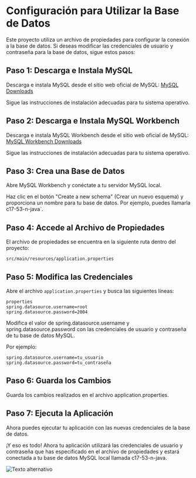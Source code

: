 # Configuración para Utilizar la Base de Datos

Este proyecto utiliza un archivo de propiedades para configurar la conexión a la base de datos. Si deseas modificar las credenciales de usuario y contraseña para la base de datos, sigue estos pasos:

## Paso 1: Descarga e Instala MySQL

Descarga e instala MySQL desde el sitio web oficial de MySQL: [MySQL Downloads](https://dev.mysql.com/downloads/)

Sigue las instrucciones de instalación adecuadas para tu sistema operativo.

## Paso 2: Descarga e Instala MySQL Workbench

Descarga e instala MySQL Workbench desde el sitio web oficial de MySQL: [MySQL Workbench Downloads](https://dev.mysql.com/downloads/workbench/)

Sigue las instrucciones de instalación adecuadas para tu sistema operativo.

## Paso 3: Crea una Base de Datos

Abre MySQL Workbench y conéctate a tu servidor MySQL local.

Haz clic en el botón "Create a new schema" (Crear un nuevo esquema) y proporciona un nombre para tu base de datos. Por ejemplo, puedes llamarla c17-53-n-java`.

## Paso 4: Accede al Archivo de Propiedades

El archivo de propiedades se encuentra en la siguiente ruta dentro del proyecto:
```
src/main/resources/application.properties
```

## Paso 5: Modifica las Credenciales

Abre el archivo `application.properties` y busca las siguientes líneas:

```
properties
spring.datasource.username=root
spring.datasource.password=2004
```

Modifica el valor de spring.datasource.username y spring.datasource.password con las credenciales de usuario y contraseña de tu base de datos MySQL.


Por ejemplo:

```
spring.datasource.username=tu_usuario
spring.datasource.password=tu_contraseña

```

## Paso 6: Guarda los Cambios
Guarda los cambios realizados en el archivo application.properties.

##  Paso 7: Ejecuta la Aplicación
Ahora puedes ejecutar tu aplicación con las nuevas credenciales de la base de datos.

¡Y eso es todo! Ahora tu aplicación utilizará las credenciales de usuario y contraseña que has especificado en el archivo de propiedades y estará conectada a tu base de datos MySQL local llamada c17-53-n-java.


![Texto alternativo](https://media2.giphy.com/media/v1.Y2lkPTc5MGI3NjExcjBxYzY1eDNmZ2huejZhenhqdWxjNXpwcWFiYTJ6bzQweWV2b3FlaiZlcD12MV9pbnRlcm5hbF9naWZfYnlfaWQmY3Q9Zw/Q2aN4iiaibCus/giphy.gif)


